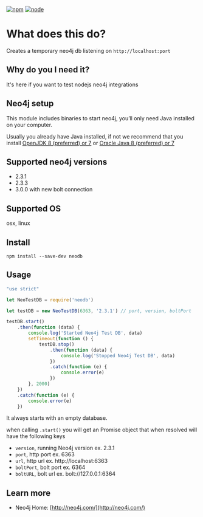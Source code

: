 [![npm](https://img.shields.io/npm/v/neodb.svg)](https://www.npmjs.com/package/neodb) [![node](https://img.shields.io/node/v/neodb.svg)]()

What does this do?
=======================================
Creates a temporary neo4j db listening on `http://localhost:port`


Why do you I need it?
-----------------
It's here if you want to test nodejs neo4j integrations


Neo4j setup
----------
This module includes binaries to start neo4j, you’ll only need Java installed on your computer.

Usually you already have Java installed, if not we recommend that you install [OpenJDK 8 (preferred) or 7](http://openjdk.java.net/) or [Oracle Java 8 (preferred) or 7](http://www.oracle.com/technetwork/java/javase/downloads/index.html)

Supported neo4j versions
----
- 2.3.1
- 2.3.3
- 3.0.0 with new bolt connection

Supported OS
----------
osx, linux

Install
----------
`npm install --save-dev neodb`

Usage
----------
```js
"use strict"

let NeoTestDB = require('neodb')

let testDB = new NeoTestDB(6363, '2.3.1') // port, version, boltPort

testDB.start()
    .then(function (data) {
        console.log('Started Neo4j Test DB', data)
        setTimeout(function () {
            testDB.stop()
                .then(function (data) {
                    console.log('Stopped Neo4j Test DB', data)
                })
                .catch(function (e) {
                    console.error(e)
                })
        }, 2000)
    })
    .catch(function (e) {
        console.error(e)
    })
```

It always starts with an empty database.

when calling `.start()` you will get an Promise object that when resolved will have the following keys
- `version`, running Neo4j version ex. 2.3.1
- `port`, http port ex. 6363
- `url`, http url ex. http://localhost:6363
- `boltPort`, bolt port ex. 6364
- `boltURL`, bolt url ex. bolt://127.0.0.1:6364

Learn more
----------

* Neo4j Home: [http://neo4j.com/](http://neo4j.com/)

